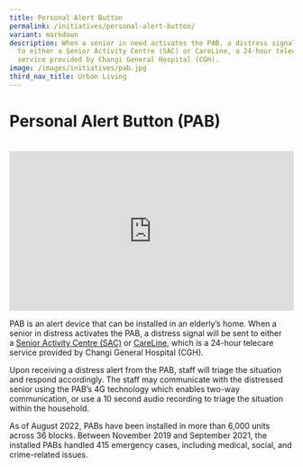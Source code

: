 ```yaml
---
title: Personal Alert Button
permalink: /initiatives/personal-alert-button/
variant: markdown
description: When a senior in need activates the PAB, a distress signal is sent
  to either a Senior Activity Centre (SAC) or CareLine, a 24-hour telecare
  service provided by Changi General Hospital (CGH).
image: /images/initiatives/pab.jpg
third_nav_title: Urban Living
---
```

# Personal Alert Button (PAB)

<br>

<div style="max-width: 1280px">
    <div style="height: 0;
            overflow: hidden;
            position: relative;
            padding-bottom: 56.25%;">
        <iframe src="https://www.youtube.com/embed/D-xG_UQiTy4?si=Ut8WkSNnqWD9DCvQ" height="720" width="1280" frameborder="0" title="YouTube video player" allow="accelerometer; autoplay; clipboard-write; encrypted-media; gyroscope; picture-in-picture" style="top: 0;
                left: 0;
                right: 0;
                bottom: 0;
                height: 100%;
                border: none;
                max-width: 100%;
                position: absolute;"></iframe>
    </div>
</div>

PAB is an alert device that can be installed in an elderly’s home. When a senior in distress activates the PAB, a distress signal will be sent to either a&nbsp;[Senior Activity Centre (SAC)](https://www.healthhub.sg/a-z/medical-and-care-facilities/8/senior_activity_centre)&nbsp;or&nbsp;[CareLine](https://www.singhealth.com.sg/rhs/live-well/CareLine/about-us), which is a 24-hour telecare service provided by Changi General Hospital (CGH).

Upon receiving a distress alert from the PAB, staff will triage the situation and respond accordingly. The staff may communicate with the distressed senior using the PAB’s 4G technology which enables two-way communication, or use a 10 second audio recording to triage the situation within the household.

As of August 2022, PABs have been installed in more than 6,000 units across 36 blocks. Between November 2019 and September 2021, the installed PABs handled 415 emergency cases, including medical, social, and crime-related issues.